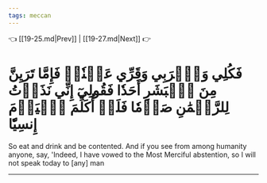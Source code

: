 ```yaml
---
tags: meccan
---
```


👈 [[19-25.md|Prev]] | [[19-27.md|Next]] 👉

# فَكُلِي وَٱشۡرَبِي وَقَرِّي عَيۡنٗاۖ فَإِمَّا تَرَيِنَّ مِنَ ٱلۡبَشَرِ أَحَدٗا فَقُولِيٓ إِنِّي نَذَرۡتُ لِلرَّحۡمَٰنِ صَوۡمٗا فَلَنۡ أُكَلِّمَ ٱلۡيَوۡمَ إِنسِيّٗا

So eat and drink and be contented. And if you see from among humanity anyone, say, 'Indeed, I have vowed to the Most Merciful abstention, so I will not speak today to [any] man

---

